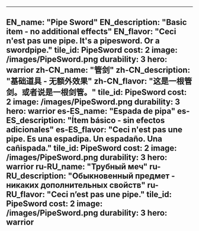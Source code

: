 ---

EN_name: "Pipe Sword"
EN_description: "Basic item - no additional effects"
EN_flavor: "Ceci n'est pas une pipe. It's a pipesword. Or a swordpipe."
tile_id: PipeSword
cost: 2
image: /images/PipeSword.png
durability: 3
hero: warrior
zh-CN_name: "管剑"
zh-CN_description: "基础道具 - 无额外效果"
zh-CN_flavor: "这是一根管剑。或者说是一根剑管。"
tile_id: PipeSword
cost: 2
image: /images/PipeSword.png
durability: 3
hero: warrior
es-ES_name: "Espada de pipa"
es-ES_description: "Ítem básico - sin efectos adicionales"
es-ES_flavor: "Ceci n'est pas une pipe. Es una espadipa. Un espadaño. Una cañispada."
tile_id: PipeSword
cost: 2
image: /images/PipeSword.png
durability: 3
hero: warrior
ru-RU_name: "Трубный меч"
ru-RU_description: "Обыкновенный предмет - никаких дополнительных свойств"
ru-RU_flavor: "Ceci n’est pas une pipe."
tile_id: PipeSword
cost: 2
image: /images/PipeSword.png
durability: 3
hero: warrior
---